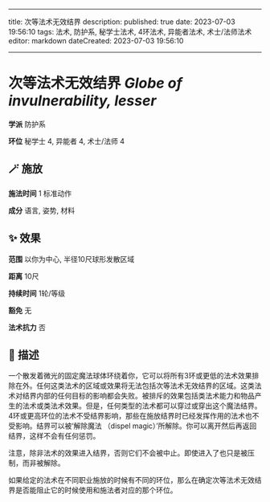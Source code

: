 
---
title: 次等法术无效结界
description: 
published: true
date: 2023-07-03 19:56:10
tags: 法术, 防护系, 秘学士法术, 4环法术, 异能者法术, 术士/法师法术
editor: markdown
dateCreated: 2023-07-03 19:56:10

---

# **次等法术无效结界** *Globe of invulnerability, lesser*

**学派** 防护系 

**环位** 秘学士 4, 异能者 4, 术士/法师 4

## 🪄 施放

**施法时间** 1 标准动作

**成分** 语言, 姿势, 材料

## ✨ 效果  

**范围** 以你为中心, 半径10尺球形发散区域

**距离** 10尺  

**持续时间** 1轮/等级 

**豁免** 无

**法术抗力** 否

## 📖 描述

一个散发着微光的固定魔法球体环绕着你，它可以将所有3环或更低的法术效果排除在外。任何这类法术的区域或效果将无法包括次等法术无效结界的区域。这类法术对结界内部的任何目标的影响都会失败。被排斥的效果包括类法术能力和物品产生的法术或类法术效果。但是，任何类型的法术都可以穿过或穿出这个魔法结界。4环或更高环位的法术不受结界影响，那些在施放结界时已经发挥作用的法术也不受影响。结界可以被‘解除魔法 （dispel magic）’所解除。你可以离开然后再返回结界，这样不会有任何惩罚。

注意，除非法术的效果进入结界，否则它们不会被中止。即使进入了也只是被压制，而非被解除。

如果给定的法术在不同职业施放的时候有不同的环位，那么在确定次等法术无效结界是否能阻止它的时候使用和施法者对应的那个环位。
    